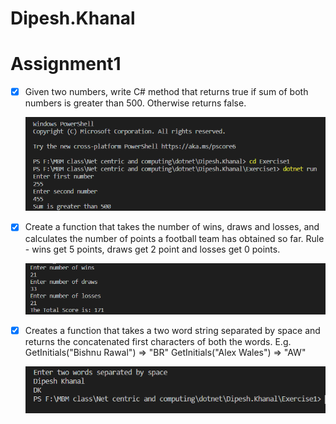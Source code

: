 # Dipesh.Khanal

# Assignment1
- [x]  Given two numbers, write C# method that returns true if sum of both numbers is greater than 500. Otherwise returns false.


    ![](Screenshots/Answer1.png) 

- [x] Create a function that takes the number of wins, draws and losses, and calculates the number of points a football team has obtained so far. Rule - wins get 5 points, draws get 2 point and losses get 0 points.


    ![](Screenshots/Answer2.png)
- [x] Creates a function that takes a two word string separated by space and returns the concatenated first characters of both the words. E.g. GetInitials("Bishnu Rawal") => "BR" GetInitials("Alex Wales") => "AW"


    ![](Screenshots/Answer3.png)
